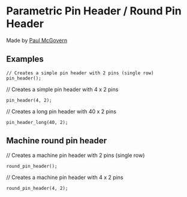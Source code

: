 # Parametric Pin Header / Round Pin Header

Made by [Paul McGovern](https://www.thingiverse.com/guv/about)

## Examples
```
// Creates a simple pin header with 2 pins (single row)
pin_header();
```
// Creates a simple pin header with 4 x 2 pins
```
pin_header(4, 2);
```
// Creates a long pin header with 40 x 2 pins
```
pin_header_long(40, 2);
```

## Machine round pin header
// Creates a machine pin header with 2 pins (single row)
```
round_pin_header();
```
// Creates a machine pin header with 4 x 2 pins
```
round_pin_header(4, 2);
```



